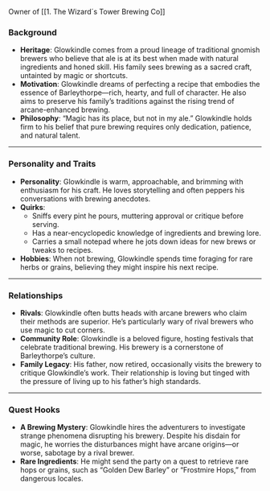Owner of [[1. The Wizard´s Tower Brewing Co]]

### **Background**

- **Heritage**: Glowkindle comes from a proud lineage of traditional gnomish brewers who believe that ale is at its best when made with natural ingredients and honed skill. His family sees brewing as a sacred craft, untainted by magic or shortcuts.
- **Motivation**: Glowkindle dreams of perfecting a recipe that embodies the essence of Barleythorpe—rich, hearty, and full of character. He also aims to preserve his family’s traditions against the rising trend of arcane-enhanced brewing.
- **Philosophy**: “Magic has its place, but not in my ale.” Glowkindle holds firm to his belief that pure brewing requires only dedication, patience, and natural talent.

---

### **Personality and Traits**

- **Personality**: Glowkindle is warm, approachable, and brimming with enthusiasm for his craft. He loves storytelling and often peppers his conversations with brewing anecdotes.
- **Quirks**:
    - Sniffs every pint he pours, muttering approval or critique before serving.
    - Has a near-encyclopedic knowledge of ingredients and brewing lore.
    - Carries a small notepad where he jots down ideas for new brews or tweaks to recipes.
- **Hobbies**: When not brewing, Glowkindle spends time foraging for rare herbs or grains, believing they might inspire his next recipe.

---

### **Relationships**

- **Rivals**: Glowkindle often butts heads with arcane brewers who claim their methods are superior. He’s particularly wary of rival brewers who use magic to cut corners.
- **Community Role**: Glowkindle is a beloved figure, hosting festivals that celebrate traditional brewing. His brewery is a cornerstone of Barleythorpe’s culture.
- **Family Legacy**: His father, now retired, occasionally visits the brewery to critique Glowkindle’s work. Their relationship is loving but tinged with the pressure of living up to his father’s high standards.

---

### **Quest Hooks**

- **A Brewing Mystery**: Glowkindle hires the adventurers to investigate strange phenomena disrupting his brewery. Despite his disdain for magic, he worries the disturbances might have arcane origins—or worse, sabotage by a rival brewer.
- **Rare Ingredients**: He might send the party on a quest to retrieve rare hops or grains, such as “Golden Dew Barley” or “Frostmire Hops,” from dangerous locales.